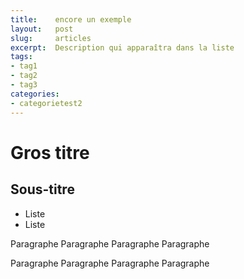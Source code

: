 ```yaml
---
title:    encore un exemple
layout:   post
slug:     articles
excerpt:  Description qui apparaîtra dans la liste
tags:
- tag1
- tag2
- tag3
categories:
- categorietest2
---
```


Gros titre
==========

Sous-titre
----------

- Liste
- Liste

Paragraphe Paragraphe Paragraphe Paragraphe

Paragraphe Paragraphe Paragraphe Paragraphe